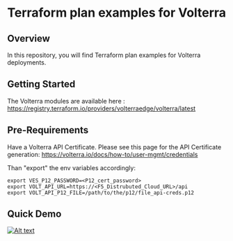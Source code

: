 # Terraform plan examples for Volterra

## Overview
In this repository, you will find Terraform plan examples for Volterra deployments.

## Getting Started
The Volterra modules are available here : https://registry.terraform.io/providers/volterraedge/volterra/latest

## Pre-Requirements
Have a Volterra API Certificate. Please see this page for the API Certificate generation: https://volterra.io/docs/how-to/user-mgmt/credentials

Than "export" the env variables accordingly:
```
export VES_P12_PASSWORD=<P12_cert_password>
export VOLT_API_URL=https://<F5_Distrubuted_Cloud_URL>/api
export VOLT_API_P12_FILE=/path/to/the/p12/file_api-creds.p12
```

## Quick Demo

[![Alt text](https://img.youtube.com/vi/M2TGAFAbsSc/0.jpg)](https://www.youtube.com/watch?v=M2TGAFAbsSc)

